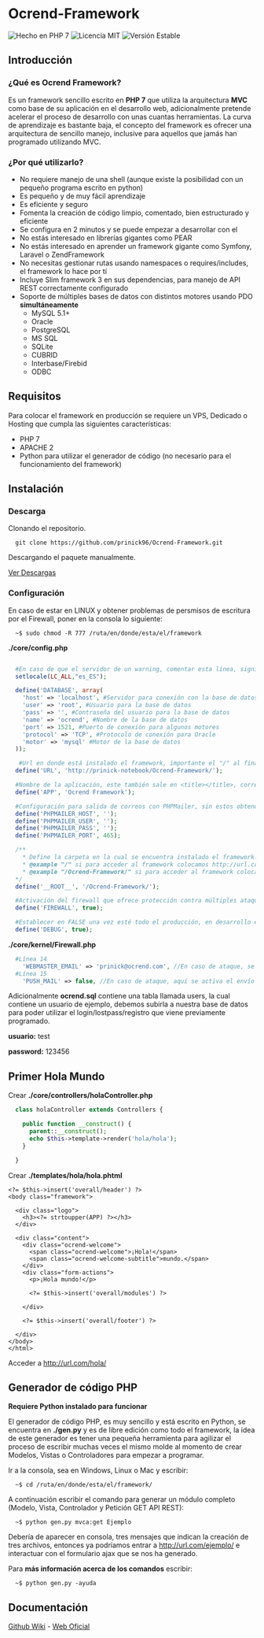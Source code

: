 # Ocrend-Framework

![Hecho en PHP 7](https://img.shields.io/packagist/l/doctrine/orm.svg)
![Licencia MIT](https://img.shields.io/badge/php-7-blue.svg)
![Versión Estable](https://img.shields.io/badge/stable-1.1.1-blue.svg)

## Introducción
### ¿Qué es Ocrend Framework?

Es un framework sencillo escrito en **PHP 7** que utiliza la arquitectura **MVC** como base de su aplicación en el desarrollo web, adicionalmente pretende acelerar el proceso de desarrollo con unas cuantas herramientas. La curva de aprendizaje es bastante baja, el concepto del framework es ofrecer una arquitectura de sencillo manejo, inclusive para aquellos que jamás han programado utilizando MVC.

### ¿Por qué utilizarlo?

* No requiere manejo de una shell (aunque existe la posibilidad con un pequeño programa escrito en python)
* Es pequeño y de muy fácil aprendizaje
* Es eficiente y seguro
* Fomenta la creación de código limpio, comentado, bien estructurado y eficiente
* Se configura en 2 minutos y se puede empezar a desarrollar con el
* No estás interesado en librerías gigantes como PEAR
* No estás interesado en aprender un framework gigante como Symfony, Laravel o ZendFramework
* No necesitas gestionar rutas usando namespaces o requires/includes, el framework lo hace por tí
* Incluye Slim framework 3 en sus dependencias, para manejo de API REST correctamente configurado
* Soporte de múltiples bases de datos con distintos motores usando PDO **simultáneamente**
  * MySQL 5.1+
  * Oracle
  * PostgreSQL
  * MS SQL
  * SQLite
  * CUBRID
  * Interbase/Firebid
  * ODBC

## Requisitos

Para colocar el framework en producción se requiere un VPS, Dedicado o Hosting que cumpla las siguientes características:

* PHP 7
* APACHE 2
* Python para utilizar el generador de código (no necesario para el funcionamiento del framework)

## Instalación
### Descarga
Clonando el repositorio.
```
  git clone https://github.com/prinick96/Ocrend-Framework.git
```

Descargando el paquete manualmente.

[Ver Descargas](https://github.com/prinick96/Ocrend-Framework/releases)
### Configuración

En caso de estar en LINUX y obtener problemas de persmisos de escritura por el Firewall, poner en la consola lo siguiente:
```
  ~$ sudo chmod -R 777 /ruta/en/donde/esta/el/framework
```

__./core/config.php__
```php

  #En caso de que el servidor de un warning, comentar esta línea, significa que no soporta setlocale
  setlocale(LC_ALL,"es_ES");

  define('DATABASE', array(
    'host' => 'localhost', #Servidor para conexión con la base de datos
    'user' => 'root', #Usuario para la base de datos
    'pass' => '', #Contraseña del usuario para la base de datos
    'name' => 'ocrend', #Nombre de la base de datos
    'port' => 1521, #Puerto de conexión para algunos motores
    'protocol' => 'TCP', #Protocolo de conexión para Oracle
    'motor' => 'mysql' #Motor de la base de datos
  ));

   #Url en donde está instalado el framework, importante el "/" al final
  define('URL', 'http://prinick-notebook/Ocrend-Framework/');

  #Nombre de la aplicación, este también sale en <title></title>, correos, footer y demás
  define('APP', 'Ocrend Framework');

  #Configuración para salida de correos con PHPMailer, sin estos obtendremos un 'SMTP connect() failed'
  define('PHPMAILER_HOST', '');
  define('PHPMAILER_USER', '');
  define('PHPMAILER_PASS', '');
  define('PHPMAILER_PORT', 465);

  /**
    * Define la carpeta en la cual se encuentra instalado el framework.
    * @example "/" si para acceder al framework colocamos http://url.com en la URL, ó http://localhost
    * @example "/Ocrend-Framework/" si para acceder al framework colocamos http://url.com/Ocrend-Framework, ó http://localhost/Ocrend-Framework/
  */
  define('__ROOT__', '/Ocrend-Framework/');

  #Activación del firewall que ofrece protección contra múltiples ataques comunes
  define('FIREWALL', true);

  #Establecer en FALSE una vez esté todo el producción, en desarrollo es recomendando mantener en TRUE
  define('DEBUG', true);
```
__./core/kernel/Firewall.php__
```php
  #Línea 14
    'WEBMASTER_EMAIL' => 'prinick@ocrend.com', //En caso de ataque, se enviará un email a este correo notificando
  #Línea 15
    'PUSH_MAIL' => false, //En caso de ataque, aquí se activa el envío de un email de alerta al correo en WEBMASTER_EMAIL
```

Adicionalmente **ocrend.sql** contiene una tabla llamada users, la cual contiene un usuario de ejemplo, debemos subirla a nuestra base de datos para poder utilizar el login/lostpass/registro que viene previamente programado.


**usuario:** test

**password:** 123456


## Primer Hola Mundo

Crear __./core/controllers/holaController.php__
```php
  class holaController extends Controllers {

    public function __construct() {
      parent::__construct();
      echo $this->template->render('hola/hola');
    }

  }
```
Crear __./templates/hola/hola.phtml__
```phtml
<?= $this->insert('overall/header') ?>
<body class="framework">

  <div class="logo">
    <h3><?= strtoupper(APP) ?></h3>
  </div>

  <div class="content">
    <div class="ocrend-welcome">
      <span class="ocrend-welcome">¡Hola!</span>
      <span class="ocrend-welcome-subtitle">mundo.</span>
    </div>
    <div class="form-actions">
      <p>¡Hola mundo!</p>

      <?= $this->insert('overall/modules') ?>

    </div>

    <?= $this->insert('overall/footer') ?>

  </div>
</body>
</html>
```
Acceder a http://url.com/hola/

## Generador de código PHP

__Requiere Python instalado para funcionar__

El generador de código PHP, es muy sencillo y está escrito en Python, se encuentra en __./gen.py__ y es de libre edición como todo el framework, la idea de este generador es tener una pequeña herramienta para agilizar el proceso de escribir muchas veces el mismo molde al momento de crear Modelos, Vistas o Controladores para empezar a programar.

Ir a la consola, sea en Windows, Linux o Mac y escribir:
```
  ~$ cd /ruta/en/donde/esta/el/framework/
```
A continuación escribir el comando para generar un módulo completo (Modelo, Vista, Controlador y Petición GET API REST):
```
  ~$ python gen.py mvca:get Ejemplo
```
Debería de aparecer en consola, tres mensajes que indican la creación de tres archivos, entonces ya podríamos entrar a http://url.com/ejemplo/ e interactuar con el formulario ajax que se nos ha generado.

Para __más información acerca de los comandos__ escribir:
```
  ~$ python gen.py -ayuda
```

## Documentación

[Github Wiki](https://github.com/prinick96/Ocrend-Framework/wiki) -
[Web Oficial](http://framework.ocrend.com)
